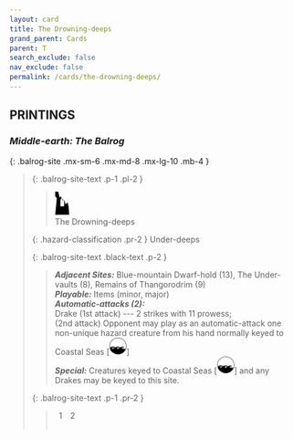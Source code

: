 ```yaml
---
layout: card
title: The Drowning-deeps
grand_parent: Cards
parent: T
search_exclude: false
nav_exclude: false
permalink: /cards/the-drowning-deeps/
---
```


## PRINTINGS


### _Middle-earth: The Balrog_

{: .balrog-site .mx-sm-6 .mx-md-8 .mx-lg-10 .mb-4 }
> {: .balrog-site-text .p-1 .pl-2 }
> > <div class="card-mp"><img src="/assets/images/ruinlair-L.svg"></div>
> > <div class="card-name">The Drowning-deeps</div>
>
> {: .hazard-classification .pr-2 }
> Under-deeps
>
> {: .balrog-site-text .black-text .p-2 }
> > _**Adjacent Sites:**_ Blue-mountain Dwarf-hold (13), The Under-vaults (8), Remains of Thangorodrim (9) <br>_**Playable:**_ Items (minor, major) <br>_**Automatic-attacks (2):**_<br>  Drake (1st attack) --- 2 strikes with 11 prowess; <br>(2nd attack) Opponent may play as an automatic-attack one non-unique hazard creature from his hand normally keyed to Coastal Seas <nobr>[<img src="/assets/images/coastalsea.svg">]</nobr> <br>_**Special:**_ Creatures keyed to Coastal Seas <nobr>[<img src="/assets/images/coastalsea.svg">]</nobr> and any Drakes may be keyed to this site. 
> 
> {: .balrog-site-text .p-1 .pr-2 }
> > <div class="hero-site-draw"><span class="minion-you-draw">&ensp;1&ensp;</span><span class="minion-opp-draw">&ensp;2&ensp;</span></div>
> > <div class="card-corruption">&nbsp;</div>
